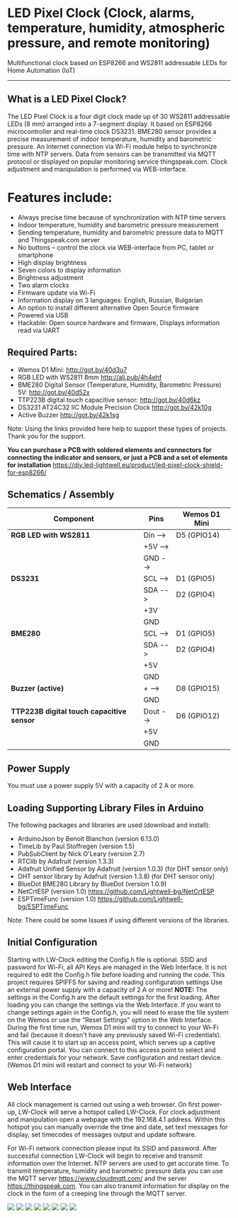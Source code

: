 # LED Pixel Clock (Clock, alarms, temperature, humidity, atmospheric pressure, and remote monitoring)
Multifunctional clock based on ESP8266 and WS2811 addressable LEDs for Home Automation (IoT)

------------
## What is a LED Pixel Clock?
The LED Pixel Clock is a four digit clock made up of 30 WS2811 addressable LEDs (8 mm) arranged into a 7-segment display. It based on ESP8266 microcontroller and real-time clock DS3231. BME280 sensor provides a precise measurement of indoor temperature, humidity and barometric pressure. An Internet connection via Wi-Fi module helps to synchronize time with NTP servers. Data from sensors can be transmitted via MQTT protocol or displayed on popular monitoring service thingspeak.com. Clock adjustment and manipulation is performed via WEB-interface.

# Features include:
- Always precise time because of synchronization with NTP time servers
- Indoor temperature, humidity and barometric pressure measurement
- Sending temperature, humidity and barometric pressure data to MQTT and Thingspeak.com server
- No buttons – control the clock via WEB-interface from PC, tablet or smartphone
- High display brightness
- Seven colors to display information
- Brightness adjustment
- Two alarm clocks
- Firmware update via Wi-Fi
- Information display on 3 languages: English, Russian, Bulgarian
- An option to install different alternative Open Source firmware
- Powered via USB
- Hackable: Open source hardware and firmware, Displays information read via UART

## Required Parts:
- Wemos D1 Mini: http://got.by/40d3u7
- RGB LED with WS2811 8mm http://ali.pub/4h4ehf
- BME280 Digital Sensor (Temperature, Humidity, Barometric Pressure) 5V: http://got.by/40d52x
- TTP223B digital touch capacitive sensor: http://got.by/40d6kz
- DS3231 AT24C32 IIC Module Precision Clock http://got.by/42k10g
- Active Buzzer http://got.by/42k1sg

Note: Using the links provided here help to support these types of projects. Thank you for the support.

**You can purchase a PCB with soldered elements and connectors for connecting the indicator and sensors, or just a PCB and a set of elements for installation**
https://diy.led-lightwell.eu/product/led-pixel-clock-shield-for-esp8266/

## Schematics / Assembly
| Component  | Pins  |  Wemos D1 Mini |
| ------------ | ------------ | ------------ |
| **RGB LED with WS2811**  |  Din -->|D5 (GPIO14)|
||+5V -->||
||GND --> |   |
|**DS3231**|SCL -->|D1 (GPIO5)|
||SDA -->|D2 (GPIO4)|
||+3V||
||GND||
|**BME280**|SCL -->|D1 (GPIO5)|
||SDA -->|D2 (GPIO4)|
||+5V||
||GND||
|**Buzzer (active)**|+ -->|D8 (GPIO15)|
||GND||
|**TTP223B digital touch capacitive  sensor**|Dout -->|D6 (GPIO12)|
||+5V||
||GND||


## Power Supply
You must use a power supply 5V with a capacity of 2 A or more.

## Loading Supporting Library Files in Arduino
The following packages and libraries are used (download and install):
- ArduinoJson by Benoit Blanchon (version 6.13.0)
- TimeLib by Paul Stoffregen (version 1.5)
- PubSubClient by Nick O'Leary (version 2.7)
- RTClib by Adafruit  (version 1.3.3)
- Adafruit Unified Sensor by Adafruit (version 1.0.3) (for DHT sensor only)
- DHT sensor library by Adafruit (version 1.3.8) (for DHT sensor only)
- BlueDot BME280 Library by BlueDot (version 1.0.9)
- NetCrtESP (version 1.0) https://github.com/Lightwell-bg/NetCrtESP
- ESPTimeFunc (version 1.0) https://github.com/Lightwell-bg/ESPTimeFunc

Note: There could be some Issues if using different versions of the libraries.

## Initial Configuration
Starting with LW-Clock editing the Config.h file is optional. SSID and password for Wi-Fi, all API Keys are managed in the Web Interface. It is not required to edit the Config.h file before loading and running the code.
This project requires SPIFFS for saving and reading configuration settings
Use an external power supply with a capacity of 2 A or more!
**NOTE:** The settings in the Config.h are the default settings for the first loading. After loading you can change the settings via the Web Interface. If you want to change settings again in the Config.h, you will need to erase the file system on the Wemos or use the “Reset Settings” option in the Web Interface. During the first time run, Wemos D1 mini will try to connect to your Wi-Fi and fail (because it doesn't have any previously saved Wi-Fi credentials). This will cause it to start up an access point, which serves up a captive configuration portal. You can connect to this access point to select and enter credentials for your network. Save configuration and restart device. (Wemos D1 mini will restart and connect to your Wi-Fi network)

## Web Interface
All clock management is carried out using a web browser. On first power-up, LW-Clock will serve a hotspot called LW-Clock. For clock adjustment and manipulation open a webpage with the 192.168.4.1 address. Within this hotspot you can manually override the time and date, set text messages for display, set timecodes of messages output and update software.

For Wi-Fi network connection please input its SSID and password. After successful connection LW-Clock will begin to receive and transmit information over the Internet. NTP servers are used to get accurate time. To transmit temperature, humidity and barometric pressure data you can use the MQTT server https://www.cloudmqtt.com/ and the server https://thingspeak.com. You can also transmit information for display on the clock in the form of a creeping line through the MQTT server.

![](https://github.com/Lightwell-bg/LEDPixelClock/blob/master/images/LPC-011.jpg)
![](https://github.com/Lightwell-bg/LEDPixelClock/blob/master/images/LPC-012.jpg)
![](https://github.com/Lightwell-bg/LEDPixelClock/blob/master/images/LPC-02.jpg)
![](https://github.com/Lightwell-bg/LEDPixelClock/blob/master/images/LPC-03.jpg)
![](https://github.com/Lightwell-bg/LEDPixelClock/blob/master/images/LPC-04.jpg)
![](https://github.com/Lightwell-bg/LEDPixelClock/blob/master/images/LPC-05.jpg)
![](https://github.com/Lightwell-bg/LEDPixelClock/blob/master/images/LPC-06.jpg)
![](https://github.com/Lightwell-bg/LEDPixelClock/blob/master/images/LPC-07.jpg)